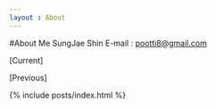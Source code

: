 ```yaml
---
layout : About
---
```


#About Me
SungJae Shin
E-mail : pootti8@gmail.com

[Current]

[Previous]

{% include posts/index.html %}
